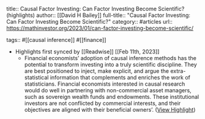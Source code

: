 title:: Causal Factor Investing: Can Factor Investing Become Scientific? (highlights)
author:: [[David H Bailey]]
full-title:: "Causal Factor Investing: Can Factor Investing Become Scientific?"
category:: #articles
url:: https://mathinvestor.org/2023/01/can-factor-investing-become-scientific/

tags:: #[[causal inference]] #[[finance]]

- Highlights first synced by [[Readwise]] [[Feb 11th, 2023]]
	- Financial economists’ adoption of causal inference methods has the potential to transform investing into a truly scientific discipline. They are best positioned to inject, make explicit, and argue the extra-statistical information that complements and enriches the work of statisticians. Financial economists interested in causal research would do well in partnering with non-commercial asset managers, such as sovereign wealth funds and endowments. These institutional investors are not conflicted by commercial interests, and their objectives are aligned with their beneficial owners’. ([View Highlight](https://read.readwise.io/read/01gryyrzapw2nspdxexs1jtx5t))